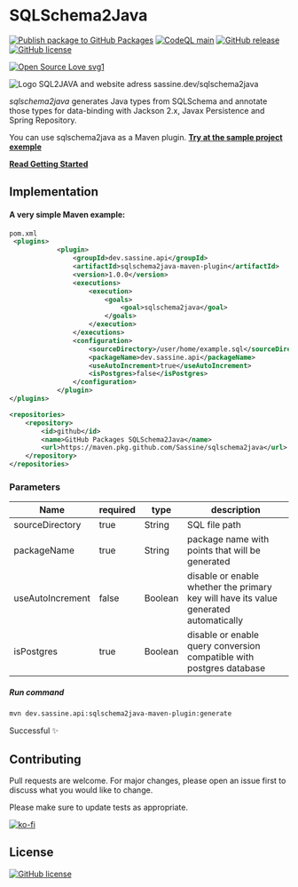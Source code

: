# SQLSchema2Java  

[![Publish package to GitHub Packages](https://github.com/Sassine/sqlschema2java/actions/workflows/deploy.yml/badge.svg)](https://github.com/Sassine/sqlschema2java/actions/workflows/deploy.yml) 
[![CodeQL main](https://github.com/Sassine/sqlschema2java/actions/workflows/codeql-analysis.yml/badge.svg)](https://github.com/Sassine/sqlschema2java/actions/workflows/codeql-analysis.yml)
[![GitHub release](https://img.shields.io/github/release/Sassine/sqlschema2java.svg)](https://GitHub.com/Sassine/sqlschema2java/releases/)
[![GitHub license](https://img.shields.io/github/license/Sassine/sqlschema2java.svg)](https://github.com/Sassine/sqlschema2java/blob/master/LICENSE)

[![Open Source Love svg1](https://badges.frapsoft.com/os/v1/open-source.svg?v=103)](https://github.com/ellerbrock/open-source-badges/)

![Logo SQL2JAVA  and website adress sassine.dev/sqlschema2java](https://sassine.dev/assets/images/SQLSchema2Java_Logo2.png)


_sqlschema2java_ generates Java types from SQLSchema and annotate those types for data-binding with Jackson 2.x, Javax Persistence and Spring Repository.

You can use sqlschema2java as a Maven plugin. 
[**Try at the sample project exemple**](https://github.com/Sassine/sqlschema2java/tree/main/sqlschema2java-example)

[**Read Getting Started**](https://github.com/Sassine/sqlschema2java/wiki/Getting-Started)

## Implementation

#### A very simple Maven example:
```xml 
pom.xml
 <plugins>
            <plugin>
                <groupId>dev.sassine.api</groupId>
                <artifactId>sqlschema2java-maven-plugin</artifactId>
                <version>1.0.0</version>
                <executions>
                    <execution>
                        <goals>
                            <goal>sqlschema2java</goal>
                        </goals>
                    </execution>
                </executions>
                <configuration>
                    <sourceDirectory>/user/home/example.sql</sourceDirectory>
                    <packageName>dev.sassine.api</packageName>
                    <useAutoIncrement>true</useAutoIncrement>
                    <isPostgres>false</isPostgres>
                </configuration>
            </plugin>
</plugins>

<repositories>
	<repository>
		<id>github</id>
		<name>GitHub Packages SQLSchema2Java</name>
		<url>https://maven.pkg.github.com/Sassine/sqlschema2java</url>
	</repository>
</repositories>
```
###  Parameters
| Name | required |  type | description |
|--|--|--|--|
| sourceDirectory  | true | String | SQL file path |
| packageName | true | String | package name with points that will be generated |
| useAutoIncrement| false | Boolean| disable or enable whether the primary key will have its value generated automatically |
| isPostgres| true | Boolean | disable or enable query conversion compatible with postgres database |


#####  Run command 
```bash
mvn dev.sassine.api:sqlschema2java-maven-plugin:generate
```
Successful ✨

## Contributing
Pull requests are welcome. For major changes, please open an issue first to discuss what you would like to change.

Please make sure to update tests as appropriate.

[![ko-fi](https://ko-fi.com/img/githubbutton_sm.svg)](https://ko-fi.com/P5P8C2H8Q)

## License

[![GitHub license](https://img.shields.io/github/license/Sassine/sqlschema2java.svg)](https://github.com/Sassine/sqlschema2java/blob/master/LICENSE)
